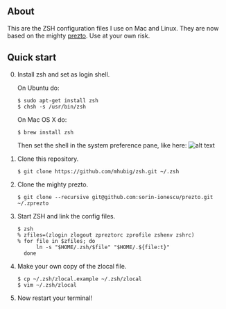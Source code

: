 ## About

This are the ZSH configuration files I use on Mac and Linux. They are now based on
the mighty [prezto](https://github.com/sorin-ionescu/prezto). Use at your own risk.

## Quick start

00. Install zsh and set as login shell.

    On Ubuntu do:

        $ sudo apt-get install zsh
        $ chsh -s /usr/bin/zsh

    On Mac OS X do:

        $ brew install zsh

    Then set the shell in the system preference pane, like here:
    ![alt text](http://i.stack.imgur.com/uF72p.png)

00. Clone this repository.

        $ git clone https://github.com/mhubig/zsh.git ~/.zsh

00. Clone the mighty prezto.

        $ git clone --recursive git@github.com:sorin-ionescu/prezto.git ~/.zprezto

00. Start ZSH and link the config files.

        $ zsh
        % zfiles=(zlogin zlogout zpreztorc zprofile zshenv zshrc)
        % for file in $zfiles; do
              ln -s "$HOME/.zsh/$file" "$HOME/.${file:t}"
          done

00. Make your own copy of the zlocal file.

        $ cp ~/.zsh/zlocal.example ~/.zsh/zlocal
        $ vim ~/.zsh/zlocal

00. Now restart your terminal!
